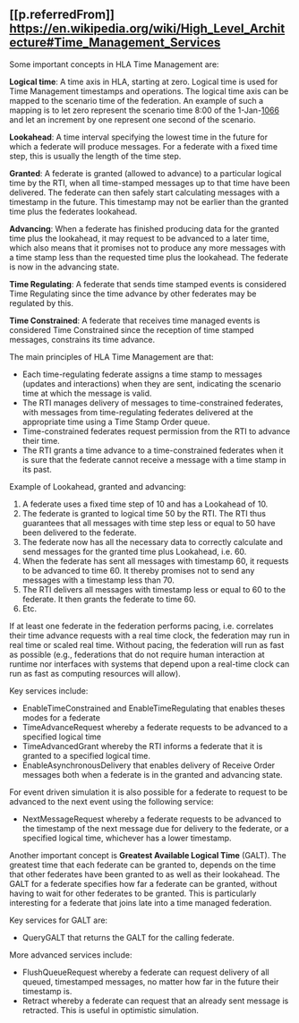
## [[p.referredFrom]] https://en.wikipedia.org/wiki/High_Level_Architecture#Time_Management_Services

Some important concepts in HLA Time Management are:

**Logical time**: A time axis in HLA, starting at zero. Logical time is used for Time Management timestamps and operations. The logical time axis can be mapped to the scenario time of the federation. An example of such a mapping is to let zero represent the scenario time 8:00 of the 1-Jan-[1066](https://en.wikipedia.org/wiki/1066) and let an increment by one represent one second of the scenario.

**Lookahead**: A time interval specifying the lowest time in the future for which a federate will produce messages. For a federate with a fixed time step, this is usually the length of the time step.

**Granted**: A federate is granted (allowed to advance) to a particular logical time by the RTI, when all time-stamped messages up to that time have been delivered. The federate can then safely start calculating messages with a timestamp in the future. This timestamp may not be earlier than the granted time plus the federates lookahead.

**Advancing**: When a federate has finished producing data for the granted time plus the lookahead, it may request to be advanced to a later time, which also means that it promises not to produce any more messages with a time stamp less than the requested time plus the lookahead. The federate is now in the advancing state.

**Time Regulating**: A federate that sends time stamped events is considered Time Regulating since the time advance by other federates may be regulated by this.

**Time Constrained**: A federate that receives time managed events is considered Time Constrained since the reception of time stamped messages, constrains its time advance.

The main principles of HLA Time Management are that:

-   Each time-regulating federate assigns a time stamp to messages (updates and interactions) when they are sent, indicating the scenario time at which the message is valid.
-   The RTI manages delivery of messages to time-constrained federates, with messages from time-regulating federates delivered at the appropriate time using a Time Stamp Order queue.
-   Time-constrained federates request permission from the RTI to advance their time.
-   The RTI grants a time advance to a time-constrained federates when it is sure that the federate cannot receive a message with a time stamp in its past.

Example of Lookahead, granted and advancing:

1.  A federate uses a fixed time step of 10 and has a Lookahead of 10.
2.  The federate is granted to logical time 50 by the RTI. The RTI thus guarantees that all messages with time step less or equal to 50 have been delivered to the federate.
3.  The federate now has all the necessary data to correctly calculate and send messages for the granted time plus Lookahead, i.e. 60.
4.  When the federate has sent all messages with timestamp 60, it requests to be advanced to time 60. It thereby promises not to send any messages with a timestamp less than 70.
5.  The RTI delivers all messages with timestamp less or equal to 60 to the federate. It then grants the federate to time 60.
6.  Etc.

If at least one federate in the federation performs pacing, i.e. correlates their time advance requests with a real time clock, the federation may run in real time or scaled real time. Without pacing, the federation will run as fast as possible (e.g., federations that do not require human interaction at runtime nor interfaces with systems that depend upon a real-time clock can run as fast as computing resources will allow).

Key services include:

-   EnableTimeConstrained and EnableTimeRegulating that enables theses modes for a federate
-   TimeAdvanceRequest whereby a federate requests to be advanced to a specified logical time
-   TimeAdvancedGrant whereby the RTI informs a federate that it is granted to a specified logical time.
-   EnableAsynchronousDelivery that enables delivery of Receive Order messages both when a federate is in the granted and advancing state.

For event driven simulation it is also possible for a federate to request to be advanced to the next event using the following service:

-   NextMessageRequest whereby a federate requests to be advanced to the timestamp of the next message due for delivery to the federate, or a specified logical time, whichever has a lower timestamp.

Another important concept is **Greatest Available Logical Time** (GALT). The greatest time that each federate can be granted to, depends on the time that other federates have been granted to as well as their lookahead. The GALT for a federate specifies how far a federate can be granted, without having to wait for other federates to be granted. This is particularly interesting for a federate that joins late into a time managed federation.

Key services for GALT are:

-   QueryGALT that returns the GALT for the calling federate.

More advanced services include:

-   FlushQueueRequest whereby a federate can request delivery of all queued, timestamped messages, no matter how far in the future their timestamp is.
-   Retract whereby a federate can request that an already sent message is retracted. This is useful in optimistic simulation.